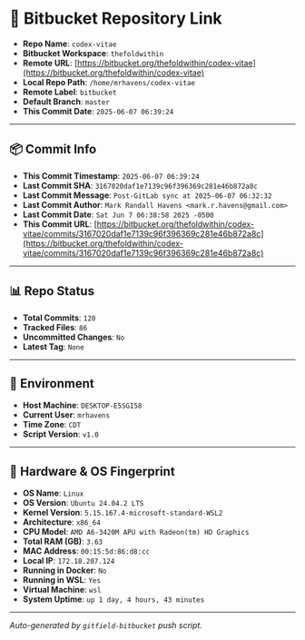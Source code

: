 # 🔗 Bitbucket Repository Link

- **Repo Name**: `codex-vitae`
- **Bitbucket Workspace**: `thefoldwithin`
- **Remote URL**: [https://bitbucket.org/thefoldwithin/codex-vitae](https://bitbucket.org/thefoldwithin/codex-vitae)
- **Local Repo Path**: `/home/mrhavens/codex-vitae`
- **Remote Label**: `bitbucket`
- **Default Branch**: `master`
- **This Commit Date**: `2025-06-07 06:39:24`

---

## 📦 Commit Info

- **This Commit Timestamp**: `2025-06-07 06:39:24`
- **Last Commit SHA**: `3167020daf1e7139c96f396369c281e46b872a8c`
- **Last Commit Message**: `Post-GitLab sync at 2025-06-07 06:32:32`
- **Last Commit Author**: `Mark Randall Havens <mark.r.havens@gmail.com>`
- **Last Commit Date**: `Sat Jun 7 06:38:58 2025 -0500`
- **This Commit URL**: [https://bitbucket.org/thefoldwithin/codex-vitae/commits/3167020daf1e7139c96f396369c281e46b872a8c](https://bitbucket.org/thefoldwithin/codex-vitae/commits/3167020daf1e7139c96f396369c281e46b872a8c)

---

## 📊 Repo Status

- **Total Commits**: `120`
- **Tracked Files**: `86`
- **Uncommitted Changes**: `No`
- **Latest Tag**: `None`

---

## 🧭 Environment

- **Host Machine**: `DESKTOP-E5SGI58`
- **Current User**: `mrhavens`
- **Time Zone**: `CDT`
- **Script Version**: `v1.0`

---

## 🧬 Hardware & OS Fingerprint

- **OS Name**: `Linux`
- **OS Version**: `Ubuntu 24.04.2 LTS`
- **Kernel Version**: `5.15.167.4-microsoft-standard-WSL2`
- **Architecture**: `x86_64`
- **CPU Model**: `AMD A6-3420M APU with Radeon(tm) HD Graphics`
- **Total RAM (GB)**: `3.63`
- **MAC Address**: `00:15:5d:86:d8:cc`
- **Local IP**: `172.18.207.124`
- **Running in Docker**: `No`
- **Running in WSL**: `Yes`
- **Virtual Machine**: `wsl`
- **System Uptime**: `up 1 day, 4 hours, 43 minutes`

---

_Auto-generated by `gitfield-bitbucket` push script._

